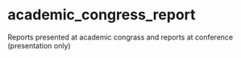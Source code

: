 # academic_congress_report
Reports presented at academic congrass and reports at conference (presentation only)
